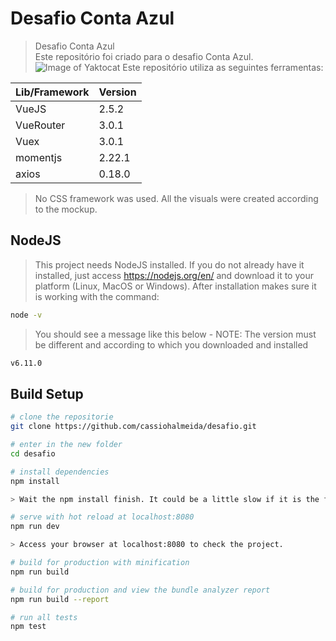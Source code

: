 # Desafio Conta Azul

> Desafio Conta Azul <br>
> Este repositório foi criado para o desafio Conta Azul.
> ![Image of Yaktocat](https://octodex.github.com/images/yaktocat.png)
> Este repositório utiliza as seguintes ferramentas:

| Lib/Framework | Version |
| ------------- | ------- |
| VueJS         | 2.5.2   |
| VueRouter     | 3.0.1   |
| Vuex          | 3.0.1   |
| momentjs      | 2.22.1  |
| axios         | 0.18.0  |

> No CSS framework was used. All the visuals were created according to the mockup.

## NodeJS

> This project needs NodeJS installed. If you do not already have it installed, just access <a href="https://nodejs.org/en/">https://nodejs.org/en/</a> and download it to your platform (Linux, MacOS or Windows). After installation makes sure it is working with the command:

```bash
node -v
```

> You should see a message like this below - NOTE: The version must be different and according to which you downloaded and installed

```bash
v6.11.0
```

## Build Setup

```bash
# clone the repositorie
git clone https://github.com/cassiohalmeida/desafio.git

# enter in the new folder
cd desafio

# install dependencies
npm install

> Wait the npm install finish. It could be a little slow if it is the first time.

# serve with hot reload at localhost:8080
npm run dev

> Access your browser at localhost:8080 to check the project.

# build for production with minification
npm run build

# build for production and view the bundle analyzer report
npm run build --report

# run all tests
npm test
```
